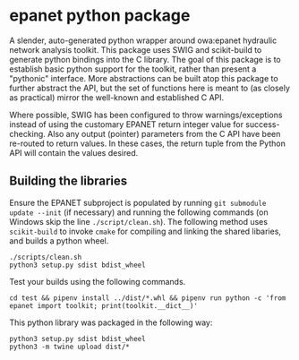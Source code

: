 # epanet python package

A slender, auto-generated python wrapper around owa:epanet hydraulic network analysis toolkit. This package uses SWIG and scikit-build to generate python bindings into the C library. The goal of this package is to establish basic python support for the toolkit, rather than present a "pythonic" interface. More abstractions can be built atop this package to further abstract the API, but the set of functions here is meant to (as closely as practical) mirror the well-known and established C API.

Where possible, SWIG has been configured to throw warnings/exceptions instead of using the customary EPANET return integer value for success-checking. Also any output (pointer) parameters from the C API have been re-routed to return values. In these cases, the return tuple from the Python API will contain the values desired.


## Building the libraries

Ensure the EPANET subproject is populated by running `git submodule update --init` (if necessary) and running the following commands (on Windows skip the line `./script/clean.sh`). The following method uses `scikit-build` to invoke `cmake` for compiling and linking the shared libaries, and builds a python wheel.

```
./scripts/clean.sh
python3 setup.py sdist bdist_wheel
```
Test your builds using the following commands.
```
cd test && pipenv install ../dist/*.whl && pipenv run python -c 'from epanet import toolkit; print(toolkit.__dict__)'

```

This python library was packaged in the following way:

```
python3 setup.py sdist bdist_wheel
python3 -m twine upload dist/*
```
